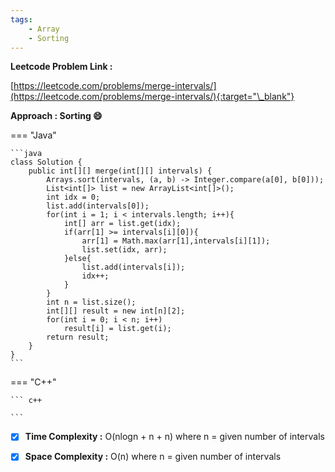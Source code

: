 ```yaml
---
tags:
    - Array
    - Sorting
---
```


**Leetcode Problem Link :**

[https://leetcode.com/problems/merge-intervals/](https://leetcode.com/problems/merge-intervals/){:target="\_blank"}

**Approach : Sorting :smile:**

=== "Java"

    ```java
    class Solution {
        public int[][] merge(int[][] intervals) {
            Arrays.sort(intervals, (a, b) -> Integer.compare(a[0], b[0]));
            List<int[]> list = new ArrayList<int[]>();
            int idx = 0;
            list.add(intervals[0]);
            for(int i = 1; i < intervals.length; i++){
                int[] arr = list.get(idx);
                if(arr[1] >= intervals[i][0]){
                    arr[1] = Math.max(arr[1],intervals[i][1]);
                    list.set(idx, arr);
                }else{
                    list.add(intervals[i]);
                    idx++;
                }
            }
            int n = list.size();
            int[][] result = new int[n][2];
            for(int i = 0; i < n; i++)
                result[i] = list.get(i);
            return result;
        }
    }
    ```

=== "C++"

    ``` c++

    ```

-   [x] **Time Complexity :** O(nlogn + n + n) where n = given number of intervals

-   [x] **Space Complexity :** O(n) where n = given number of intervals
